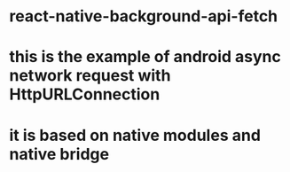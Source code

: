 # react-native-background-api-fetch

# this is the example of android async network request with HttpURLConnection

# it is based on native modules and native bridge
